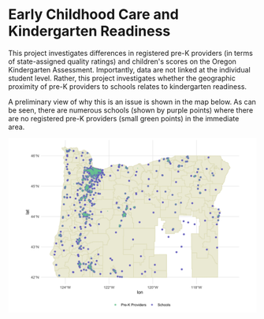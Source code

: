 # Early Childhood Care and Kindergarten Readiness
This project investigates differences in registered pre-K providers (in terms of state-assigned quality ratings) and children's scores on the Oregon Kindergarten Assessment. Importantly, data are not linked at the individual student level. Rather, this project investigates whether the geographic proximity of pre-K providers to schools relates to kindergarten readiness. 

A preliminary view of why this is an issue is shown in the map below. As can be seen, there are numerous schools (shown by purple points) where there are no registered pre-K providers (small green points) in the immediate area.

![](plots/prelim-map.png)
